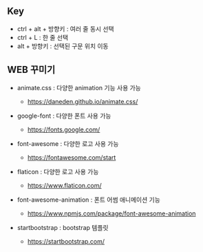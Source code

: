 ## Key

- ctrl + alt + 방향키 : 여러 줄 동시 선택
- ctrl + L : 한 줄 선택
- alt + 방향키 : 선택된 구문 위치 이동



## WEB 꾸미기

- animate.css : 다양한 animation 기능 사용 가능
  - <https://daneden.github.io/animate.css/>
- google-font : 다양한 폰트 사용 가능
  - <https://fonts.google.com/>
- font-awesome : 다양한 로고 사용 가능
  - <https://fontawesome.com/start>

- flaticon : 다양한 로고 사용 가능
  - <https://www.flaticon.com/>

- font-awesome-animation : 폰트 어썸 애니메이션 기능
  - <https://www.npmjs.com/package/font-awesome-animation>
- startbootstrap : bootstrap 템플릿 
  - <https://startbootstrap.com/>

